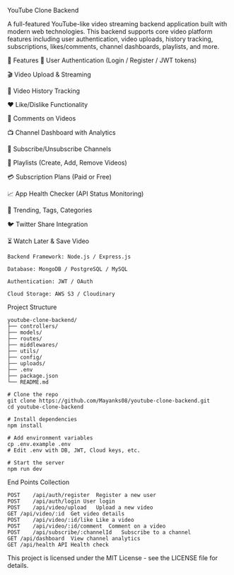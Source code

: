 
YouTube Clone Backend

A full-featured YouTube-like video streaming backend application built with modern web technologies.
This backend supports core video platform features including user authentication, video uploads, history tracking, subscriptions, 
likes/comments, channel dashboards, playlists, and more.

🚀 Features
🔐 User Authentication (Login / Register / JWT tokens)

🎬 Video Upload & Streaming

📜 Video History Tracking

❤️ Like/Dislike Functionality

💬 Comments on Videos

📺 Channel Dashboard with Analytics

🔔 Subscribe/Unsubscribe Channels

📂 Playlists (Create, Add, Remove Videos)

💳 Subscription Plans (Paid or Free)

📈 App Health Checker (API Status Monitoring)

🧵 Trending, Tags, Categories

🐦 Twitter Share Integration

⏳ Watch Later & Save Video

```
Backend Framework: Node.js / Express.js

Database: MongoDB / PostgreSQL / MySQL

Authentication: JWT / OAuth

Cloud Storage: AWS S3 / Cloudinary

```

Project Structure
```
youtube-clone-backend/
├── controllers/
├── models/
├── routes/
├── middlewares/
├── utils/
├── config/
├── uploads/
├── .env
├── package.json
└── README.md

```

```
# Clone the repo
git clone https://github.com/Mayanks08/youtube-clone-backend.git
cd youtube-clone-backend

# Install dependencies
npm install

# Add environment variables
cp .env.example .env
# Edit .env with DB, JWT, Cloud keys, etc.

# Start the server
npm run dev

```

 End Points Collection

``` Method	Endpoint	Description
POST	/api/auth/register	Register a new user
POST	/api/auth/login	User login
POST	/api/video/upload	Upload a new video
GET	/api/video/:id	Get video details
POST	/api/video/:id/like	Like a video
POST	/api/video/:id/comment	Comment on a video
POST	/api/subscribe/:channelId	Subscribe to a channel
GET	/api/dashboard	View channel analytics
GET	/api/health	API Health check

```

This project is licensed under the MIT License - see the LICENSE file for details.





